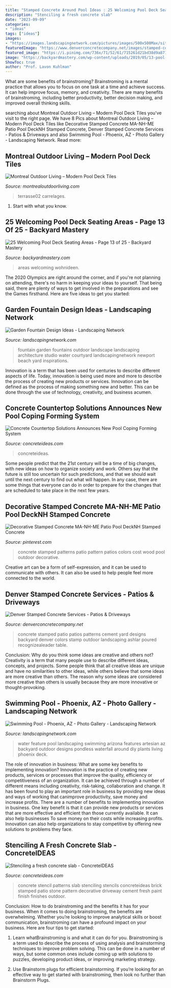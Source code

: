 ```yaml
---
title: "Stamped Concrete Around Pool Ideas : 25 Welcoming Pool Deck Seating Areas"
description: "Stenciling a fresh concrete slab"
date: "2023-09-09"
categories:
- "ideas"
tags: ["ideas"]
images:
- "https://images.landscapingnetwork.com/pictures/images/500x500Max/site_8/outdoor-fountain-garden-fountain-studio-h-landscape-architecture_560.jpg"
featuredImage: "https://www.denverconcretecompany.net/images/stamped-concrete/IMG_8018.jpg"
featured_image: "https://i.pinimg.com/736x/71/52/61/715261d21bd38d9a871c0e8e938e8afc--stamped-concrete-patterns-stamped-concrete-patios.jpg?b=t"
image: "https://backyardmastery.com/wp-content/uploads/2019/05/13-pool-deck-seating.jpg"
ShowToc: true
author: "Prof. Lavon Kuhlman"
---
```



What are some benefits of brainstroming?
Brainstroming is a mental practice that allows you to focus on one task at a time and achieve success. It can help improve focus, memory, and creativity. There are many benefits of brainstroming, including better productivity, better decision making, and improved overall thinking skills.

	

		
searching about Montreal Outdoor Living – Modern Pool Deck Tiles you've visit to the right page. We have 8 Pics about Montreal Outdoor Living – Modern Pool Deck Tiles like Decorative Stamped Concrete MA-NH-ME Patio Pool DeckNH Stamped Concrete, Denver Stamped Concrete Services - Patios &amp; Driveways and also Swimming Pool - Phoenix, AZ - Photo Gallery - Landscaping Network. Read more:
		
    
## Montreal Outdoor Living – Modern Pool Deck Tiles

<img loading=lazy src="https://www.montrealoutdoorliving.com/wp-content/uploads/2013/03/Modern-Pool-Deck-Tiles-02.jpg" onerror="this.onerror=null;this.src='https://tse2.mm.bing.net/th?id=OIP.HNwp0IIIWKroov5xxp_-5QHaE8&amp;pid=15.1';" alt="Montreal Outdoor Living – Modern Pool Deck Tiles">

_Source: montrealoutdoorliving.com_

>terrasse02 carrelages. 

	

1. Start with what you know.

    
## 25 Welcoming Pool Deck Seating Areas - Page 13 Of 25 - Backyard Mastery

<img loading=lazy src="https://backyardmastery.com/wp-content/uploads/2019/05/13-pool-deck-seating.jpg" onerror="this.onerror=null;this.src='https://tse2.mm.bing.net/th?id=OIP.PP6812ixXIfQfB7ZNApGsAHaHa&amp;pid=15.1';" alt="25 Welcoming Pool Deck Seating Areas - Page 13 of 25 - Backyard Mastery">

_Source: backyardmastery.com_

>areas welcoming wohnideen. 

	

The 2020 Olympics are right around the corner, and if you're not planning on attending, there's no harm in keeping your ideas to yourself. That being said, there are plenty of ways to get involved in the preparations and see the Games firsthand. Here are five ideas to get you started: 

    
## Garden Fountain Design Ideas - Landscaping Network

<img loading=lazy src="https://images.landscapingnetwork.com/pictures/images/500x500Max/site_8/outdoor-fountain-garden-fountain-studio-h-landscape-architecture_560.jpg" onerror="this.onerror=null;this.src='https://tse1.mm.bing.net/th?id=OIP.z2izrruZEyrltopO0AafbwHaFw&amp;pid=15.1';" alt="Garden Fountain Design Ideas - Landscaping Network">

_Source: landscapingnetwork.com_

>fountain garden fountains outdoor landscape landscaping architecture studio water courtyard landscapingnetwork newport beach yard inspirations. 

	

Innovation is a term that has been used for centuries to describe different aspects of life. Today, innovation is being used more and more to describe the process of creating new products or services. Innovation can be defined as the process of making something new and better. This can be done through the use of technology, creativity, and business acumen.

    
## Concrete Countertop Solutions Announces New Pool Coping Forming System

<img loading=lazy src="https://www.concreteideas.com/wp-content/uploads/2014/09/Pool-form-liner.png" onerror="this.onerror=null;this.src='https://tse2.mm.bing.net/th?id=OIP.p5vy_9UWlHOOI0HU12kclgHaEK&amp;pid=15.1';" alt="Concrete Countertop Solutions Announces New Pool Coping Forming System">

_Source: concreteideas.com_

>concreteideas. 

	

Some people predict that the 21st century will be a time of big changes, with new ideas on how to organize society and work. Others say that the future is still too uncertain for such predictions, and that we should wait until the next century to find out what will happen. In any case, there are some things that everyone can do in order to prepare for the changes that are scheduled to take place in the next few years.

    
## Decorative Stamped Concrete MA-NH-ME Patio Pool DeckNH Stamped Concrete

<img loading=lazy src="https://i.pinimg.com/736x/71/52/61/715261d21bd38d9a871c0e8e938e8afc--stamped-concrete-patterns-stamped-concrete-patios.jpg?b=t" onerror="this.onerror=null;this.src='https://tse1.mm.bing.net/th?id=OIP.DtOICK-bZ6jWiJES69x0CgAAAA&amp;pid=15.1';" alt="Decorative Stamped Concrete MA-NH-ME Patio Pool DeckNH Stamped Concrete">

_Source: pinterest.com_

>concrete stamped patterns patio pattern patios colors cost wood pool outdoor decorative. 

	

Creative art can be a form of self-expression, and it can be used to communicate with others. It can also be used to help people feel more connected to the world.

    
## Denver Stamped Concrete Services - Patios &amp; Driveways

<img loading=lazy src="https://www.denverconcretecompany.net/images/stamped-concrete/IMG_8018.jpg" onerror="this.onerror=null;this.src='https://tse3.mm.bing.net/th?id=OIP.hMl_E9PRjVKFPjUf-C3drAHaE6&amp;pid=15.1';" alt="Denver Stamped Concrete Services - Patios &amp; Driveways">

_Source: denverconcretecompany.net_

>concrete stamped patio patios patterns cement yard designs backyard denver colors stamp outdoor landscaping ashlar poured recognizealeader table. 

	

Conclusion: Why do you think some ideas are creative and others not?
Creativity is a term that many people use to describe different ideas, concepts, and projects. Some people think that all creative ideas are unique and have no similarities to other ideas, while others believe that some ideas are more creative than others. The reason why some ideas are considered more creative than others is usually because they are more innovative or thought-provoking.

    
## Swimming Pool - Phoenix, AZ - Photo Gallery - Landscaping Network

<img loading=lazy src="https://images.landscapingnetwork.com/pictures/images/800x642Max/swimming-pool_6/pool-deck-water-feature-artesian-landscaping_2464.jpg" onerror="this.onerror=null;this.src='https://tse2.mm.bing.net/th?id=OIP.VVj4krzWkN7CLxpPyd5u3wHaFj&amp;pid=15.1';" alt="Swimming Pool - Phoenix, AZ - Photo Gallery - Landscaping Network">

_Source: landscapingnetwork.com_

>water feature pool landscaping swimming arizona features artesian az backyard outdoor designs pondless waterfall around diy plants living phoenix deck. 

	

The role of innovation in business: What are some key benefits to implementing innovation?
Innovation is the practice of creating new products, services or processes that improve the quality, efficiency or competitiveness of an organization. It can be achieved through a number of different means including creativity, risk-taking, collaboration and change. It has been found to play an important role in business by providing new ideas and ways of working that canimprove productivity, save money and increase profits.
There are a number of benefits to implementing innovation in business. One key benefit is that it can provide new products or services that are more effective and efficient than those currently available. It can also help businesses To save money on their costs while increasing profits. Innovation can also help organizations to stay competitive by offering new solutions to problems they face.

    
## Stenciling A Fresh Concrete Slab - ConcreteIDEAS

<img loading=lazy src="http://www.concreteideas.com/wp-content/uploads/2014/02/Stencil-patterns.jpg" onerror="this.onerror=null;this.src='https://tse3.mm.bing.net/th?id=OIP.IvD_MoqGSgqiCiZnVq2_YQAAAA&amp;pid=15.1';" alt="Stenciling a fresh concrete slab - ConcreteIDEAS">

_Source: concreteideas.com_

>concrete stencil patterns slab stenciling stencils concreteideas brick stamped patio stone pattern decorative driveway cement fresh paint finish finishes outdoor. 

	

Conclusion: How to do brainstroming and the benefits it has for your business.
When it comes to doing brainstroming, the benefits are overwhelming. Whether you’re looking to improve analytical skills or boost communication, brainstroming can have a profound impact on your business. Here are four tips to get started:
1. Learn whatBrainstroming is and what it can do for you. Brainstroming is a term used to describe the process of using analysis and brainstorming techniques to improve problem solving. This can be done in a number of ways, but some common ones include coming up with solutions to puzzles, developing product ideas, or improving marketing strategy.

2. Use Brainstorm plugs for efficient brainstorming. If you’re looking for an effective way to get started with brainstroming, then look no further than Brainstorm Plugs.

